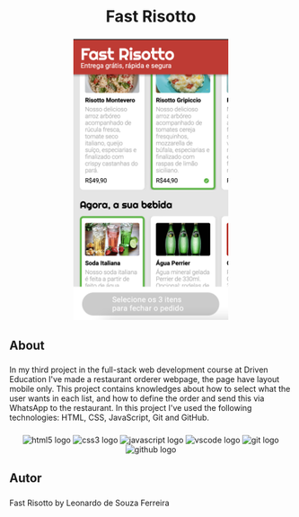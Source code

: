 <h1 align="center">Fast Risotto</h1>

###

<div align="center">
  <img height="500" src="https://github.com/leonardodesouzaf/projeto3-driveneats/blob/main/readme-image.png?raw=true"  />
</div>

###

<h2 align="left">About</h2>

###

<p align="left">In my third project in the full-stack web development course at Driven Education I've made a restaurant orderer webpage, the page have layout mobile only. This project contains knowledges about how to select what the user wants in each list, and how to define the order and send this via WhatsApp to the restaurant. In this project I've used the following technologies: HTML, CSS, JavaScript, Git and GitHub.</p>

###

<div align="center">
  <img src="https://cdn.jsdelivr.net/gh/devicons/devicon/icons/html5/html5-plain-wordmark.svg" height="40" width="52" alt="html5 logo"  />
  <img src="https://cdn.jsdelivr.net/gh/devicons/devicon/icons/css3/css3-plain-wordmark.svg" height="40" width="52" alt="css3 logo"  />
  <img src="https://cdn.jsdelivr.net/gh/devicons/devicon/icons/javascript/javascript-original.svg" height="40" width="52" alt="javascript logo"  />
  <img src="https://cdn.jsdelivr.net/gh/devicons/devicon/icons/vscode/vscode-original-wordmark.svg" height="40" width="52" alt="vscode logo"  />
  <img src="https://cdn.jsdelivr.net/gh/devicons/devicon/icons/git/git-plain-wordmark.svg" height="40" width="52" alt="git logo"  />
  <img src="https://cdn.jsdelivr.net/gh/devicons/devicon/icons/github/github-original-wordmark.svg" height="40" width="52" alt="github logo"  />
</div>

###

<h2 align="left">Autor</h2>

###

<p align="left">Fast Risotto by Leonardo de Souza Ferreira</p>

###
